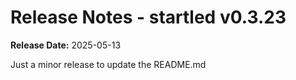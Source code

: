 # Release Notes - startled v0.3.23

**Release Date:** 2025-05-13

Just a minor release to update the README.md